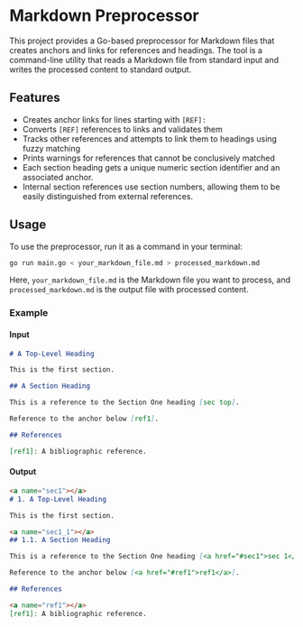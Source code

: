 # Markdown Preprocessor

This project provides a Go-based preprocessor for Markdown files that
creates anchors and links for references and headings. The tool is a
command-line utility that reads a Markdown file from standard input
and writes the processed content to standard output.

## Features

- Creates anchor links for lines starting with `[REF]:`
- Converts `[REF]` references to links and validates them
- Tracks other references and attempts to link them to headings using fuzzy matching
- Prints warnings for references that cannot be conclusively matched
- Each section heading gets a unique numeric section identifier and an associated anchor.
- Internal section references use section numbers, allowing them to be easily distinguished from external references.

## Usage

To use the preprocessor, run it as a command in your terminal:

```bash
go run main.go < your_markdown_file.md > processed_markdown.md
```

Here, `your_markdown_file.md` is the Markdown file you want to process, and `processed_markdown.md` is the output file with processed content.

### Example

#### Input

```markdown
# A Top-Level Heading

This is the first section.

## A Section Heading

This is a reference to the Section One heading [sec top].

Reference to the anchor below [ref1].

## References

[ref1]: A bibliographic reference.
```

#### Output

```markdown
<a name="sec1"></a>
# 1. A Top-Level Heading

This is the first section.

<a name="sec1_1"></a>
## 1.1. A Section Heading

This is a reference to the Section One heading [<a href="#sec1">sec 1</a>].

Reference to the anchor below [<a href="#ref1">ref1</a>].

## References

<a name="ref1"></a>
[ref1]: A bibliographic reference.
```

